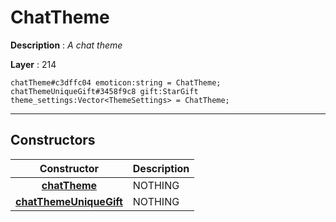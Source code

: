 # ChatTheme

**Description** : *A chat theme*

**Layer** : 214

```tl
chatTheme#c3dffc04 emoticon:string = ChatTheme;
chatThemeUniqueGift#3458f9c8 gift:StarGift theme_settings:Vector<ThemeSettings> = ChatTheme;
```

---

## Constructors

| Constructor | Description |
| :---: | :--- |
| [**chatTheme**](constructor/chatTheme) | NOTHING |
| [**chatThemeUniqueGift**](constructor/chatThemeUniqueGift) | NOTHING |